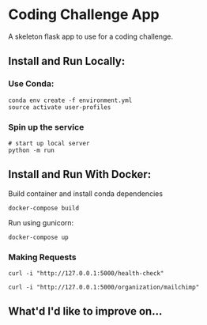 # Coding Challenge App

A skeleton flask app to use for a coding challenge.

## Install and Run Locally:

### Use Conda:
```shell
conda env create -f environment.yml
source activate user-profiles
```
### Spin up the service
```shell
# start up local server
python -m run 
```

## Install and Run With Docker:

Build container and install conda dependencies
```shell
docker-compose build
```
Run using gunicorn:
```shell
docker-compose up
```

### Making Requests
```
curl -i "http://127.0.0.1:5000/health-check"
```
```
curl -i "http://127.0.0.1:5000/organization/mailchimp"
```

## What'd I'd like to improve on...
